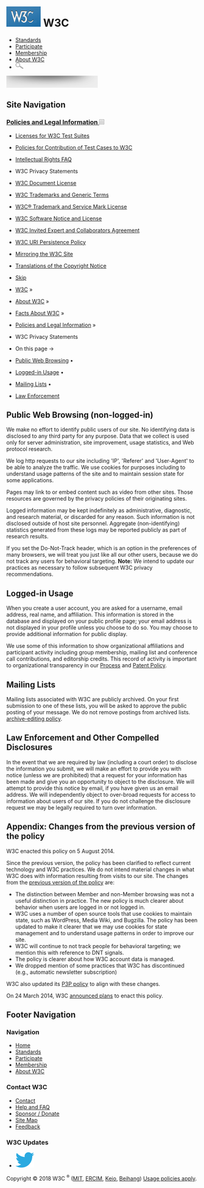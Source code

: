 # [<img src="/2008/site/images/logo-w3c-mobile-lg" alt="W3C" width="90" height="53" />](/) <span class="alt-logo">W3C</span>

- [Standards](/standards/)
- [Participate](/participate/)
- [Membership](/Consortium/membership)
- [About W3C](/Consortium/)
- <img src="/2008/site/images/search-button" alt="Search" class="submit" width="21" height="17" />

<img src="/2008/site/images/logo-shadow" height="32" />

## Site Navigation

### <span class="ribbon">[Policies and Legal Information <img src="/2008/site/images/header-link" alt="Header link" class="header-link" width="13" height="13" />](/Consortium/Legal/ipr-notice.html "Up to Policies and Legal Information")</span>

- [Licenses for W3C Test Suites](/Consortium/Legal/2008/04-testsuite-copyright.html)
- [Policies for Contribution of Test Cases to W3C](/2004/10/27-testcases.html)
- [Intellectual Rights FAQ](/Consortium/Legal/IPR-FAQ-20000620.html)
- <span class="current">W3C Privacy Statements</span>
- [W3C Document License](/Consortium/Legal/copyright-documents)
- [W3C Trademarks and Generic Terms](/Consortium/Legal/2002/trademarks-20021231.html)
- [W3C® Trademark and Service Mark License](/Consortium/Legal/2002/trademark-license-20021231.html)
- [W3C Software Notice and License](/Consortium/Legal/copyright-software)
- [W3C Invited Expert and Collaborators Agreement](/Consortium/Legal/2002/collaborators-agreement-20021231.html)
- [W3C URI Persistence Policy](/Consortium/Persistence.html)
- [Mirroring the W3C Site](/1999/10/21-mirroring-policy.html)
- [Translations of the Copyright Notice](/Consortium/Legal/2006/08-copyright-translations.html)

- [Skip](#w3c_content_body "Skip to content (e.g., when browsing via audio)")
- [W3C](/) <span class="cr">»</span>
- [About W3C](/Consortium/) <span class="cr">»</span>
- [Facts About W3C](/Consortium/facts.html) <span class="cr">»</span>
- [Policies and Legal Information](/Consortium/Legal/ipr-notice.html) <span class="cr">»</span>
- W3C Privacy Statements

- On this page →
- [Public Web Browsing](#Public)<span class="bullet"> • </span>
- [Logged-in Usage](#LoggedIn)<span class="bullet"> • </span>
- [Mailing Lists](#MailingLists)<span class="bullet"> • </span>
- [Law Enforcement](#Law)

## Public Web Browsing (non-logged-in)

We make no effort to identify public users of our site. No identifying data is disclosed to any third party for any purpose. Data that we collect is used only for server administration, site improvement, usage statistics, and Web protocol research.

We log http requests to our site including 'IP', 'Referer' and 'User-Agent' to be able to analyze the traffic. We use cookies for purposes including to understand usage patterns of the site and to maintain session state for some applications.

Pages may link to or embed content such as video from other sites. Those resources are governed by the privacy policies of their originating sites.

Logged information may be kept indefinitely as administrative, diagnostic, and research material, or discarded for any reason. Such information is not disclosed outside of host site personnel. Aggregate (non-identifying) statistics generated from these logs may be reported publicly as part of research results.

If you set the Do-Not-Track header, which is an option in the preferences of many browsers, we will treat you just like all our other users, because we do not track any users for behavioral targeting. **Note:** We intend to update our practices as necessary to follow subsequent W3C privacy recommendations.

## Logged-in Usage

When you create a user account, you are asked for a username, email address, real name, and affiliation. This information is stored in the database and displayed on your public profile page; your email address is not displayed in your profile unless you choose to do so. You may choose to provide additional information for public display.

We use some of this information to show organizational affiliations and participant activity including group membership, mailing list and conference call contributions, and editorship credits. This record of activity is important to organizational transparency in our [Process](http://www.w3.org/2005/10/Process-20051014/process.html) and [Patent Policy](http://www.w3.org/Consortium/Patent-Policy-20040205/).

## Mailing Lists

Mailing lists associated with W3C are publicly archived. On your first submission to one of these lists, you will be asked to approve the public posting of your message. We do not remove postings from archived lists. [archive-editing policy](http://www.w3.org/Mail/ArchiveEditingPolicy).

## Law Enforcement and Other Compelled Disclosures

In the event that we are required by law (including a court order) to disclose the information you submit, we will make an effort to provide you with notice (unless we are prohibited) that a request for your information has been made and give you an opportunity to object to the disclosure. We will attempt to provide this notice by email, if you have given us an email address. We will independently object to over-broad requests for access to information about users of our site. If you do not challenge the disclosure request we may be legally required to turn over information.

## Appendix: Changes from the previous version of the policy

W3C enacted this policy on 5 August 2014.

Since the previous version, the policy has been clarified to reflect current technology and W3C practices. We do not intend material changes in what W3C does with information resulting from visits to our site. The changes from the [previous version of the policy](privacy-statement-20000612.html) are:

- The distinction between Member and non-Member browsing was not a useful distinction in practice. The new policy is much clearer about behavior when users are logged in or not logged in.
- W3C uses a number of open source tools that use cookies to maintain state, such as WordPress, Media Wiki, and Bugzilla. The policy has been updated to make it clearer that we may use cookies for state management and to understand usage patterns in order to improve our site.
- W3C will continue to not track people for behavioral targeting; we mention this with reference to DNT signals.
- The policy is clearer about how W3C account data is managed.
- We dropped mention of some practices that W3C has discontinued (e.g., automatic newsletter subscription)

W3C also updated its [P3P policy](http://www.w3.org/2014/08/p3p.xml) to align with these changes.

On 24 March 2014, W3C [announced plans](https://twitter.com/w3c/status/448175836433514496) to enact this policy.

## Footer Navigation

### Navigation

- [Home](/)
- [Standards](/standards/)
- [Participate](/participate/)
- [Membership](/Consortium/membership)
- [About W3C](/Consortium/)

### Contact W3C

- [Contact](/Consortium/contact)
- [Help and FAQ](/Help/)
- [Sponsor / Donate](/Consortium/sponsor/)
- [Site Map](/Consortium/siteindex)
- [Feedback](http://lists.w3.org/Archives/Public/site-comments/)

### W3C Updates

- [<img src="/2008/site/images/Twitter_bird_logo_2012.svg" alt="Twitter" class="social-icon" height="40" />](http://twitter.com/W3C "Follow
         W3C on
         Twitter")

Copyright © 2018 W3C <sup>®</sup> ([MIT](http://www.csail.mit.edu/), [ERCIM](http://www.ercim.eu/), [Keio](http://www.keio.ac.jp/), [Beihang](http://ev.buaa.edu.cn/)) [Usage policies apply](/Consortium/Legal/ipr-notice).
